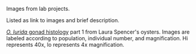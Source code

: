 Images from lab projects.

Listed as link to images and brief description.

[*O. lurida* gonad histology](https://drive.google.com/drive/folders/0B_Kednl1tNImYW1oaGU2MENla0U?usp=sharing) part 1 from Laura Spencer's oysters. Images are labeled according to population, individual number, and magnification. Hi represents 40x, lo represents 4x magnification. 
